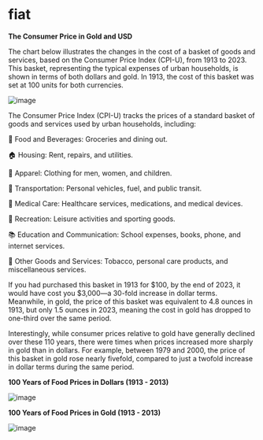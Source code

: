# fiat

**The Consumer Price in Gold and USD**

The chart below illustrates the changes in the cost of a basket of goods and services, based on the Consumer Price Index (CPI-U), from 1913 to 2023. This basket, representing the typical expenses of urban households, is shown in terms of both dollars and gold. In 1913, the cost of this basket was set at 100 units for both currencies.

![image](https://github.com/user-attachments/assets/fc79aad5-6f5e-4480-9338-9631addbd123)

The Consumer Price Index (CPI-U) tracks the prices of a standard basket of goods and services used by urban households, including:

   🍔 Food and Beverages: Groceries and dining out.
   
   🏠 Housing: Rent, repairs, and utilities.
   
   👗 Apparel: Clothing for men, women, and children.
   
   🚗 Transportation: Personal vehicles, fuel, and public transit.
   
   🏥 Medical Care: Healthcare services, medications, and medical devices.
   
   🎉 Recreation: Leisure activities and sporting goods.
   
   📚 Education and Communication: School expenses, books, phone, and internet services.
   
   🛒 Other Goods and Services: Tobacco, personal care products, and miscellaneous services.
   
If you had purchased this basket in 1913 for $100, by the end of 2023, it would have cost you $3,000—a 30-fold increase in dollar terms. Meanwhile, in gold, the price of this basket was equivalent to 4.8 ounces in 1913, but only 1.5 ounces in 2023, meaning the cost in gold has dropped to one-third over the same period.

Interestingly, while consumer prices relative to gold have generally declined over these 110 years, there were times when prices increased more sharply in gold than in dollars. For example, between 1979 and 2000, the price of this basket in gold rose nearly fivefold, compared to just a twofold increase in dollar terms during the same period.

**100 Years of Food Prices in Dollars (1913 - 2013)**

![image](https://github.com/user-attachments/assets/a19fcc91-7606-4b19-a617-8ef59cd7c51c)

**100 Years of Food Prices in Gold (1913 - 2013)**

![image](https://github.com/user-attachments/assets/a37d7b72-490a-49b9-a051-f050f1b69338)


